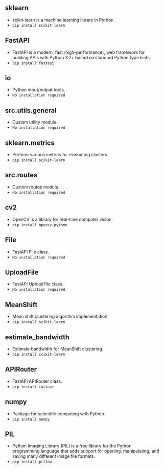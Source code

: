 ## **sklearn** 
 - scikit-learn is a machine learning library in Python.
  - `pip install scikit-learn`
## **FastAPI** 
 - FastAPI is a modern, fast (high-performance), web framework for building APIs with Python 3.7+ based on standard Python type hints.
  - `pip install fastapi`
## **io** 
 - Python input/output tools.
  - `No installation required`
## **src.utils.general** 
 - Custom utility module.
  - `No installation required`
## **sklearn.metrics** 
 - Perform various metrics for evaluating clusters.
  - `pip install scikit-learn`
## **src.routes** 
 - Custom routes module.
  - `No installation required`
## **cv2** 
 - OpenCV is a library for real-time computer vision.
  - `pip install opencv-python`
## **File** 
 - FastAPI File class.
  - `No installation required`
## **UploadFile** 
 - FastAPI UploadFile class.
  - `No installation required`
## **MeanShift** 
 - Mean shift clustering algorithm implementation.
  - `pip install scikit-learn`
## **estimate_bandwidth** 
 - Estimate bandwidth for MeanShift clustering.
  - `pip install scikit-learn`
## **APIRouter** 
 - FastAPI APIRouter class.
  - `pip install fastapi`
## **numpy** 
 - Package for scientific computing with Python.
  - `pip install numpy`
## **PIL** 
 - Python Imaging Library (PIL) is a free library for the Python programming language that adds support for opening, manipulating, and saving many different image file formats.
  - `pip install pillow`